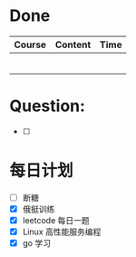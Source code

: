 # Done
| Course | Content | Time |
| ------ | ------- | ---- |
|        |         |      |
|        |         |      |
|        |         |      |
|        |         |      |
|        |         |      |
|        |         |      |

# Question:
- [ ]  

# 每日计划

- [ ] 断糖
- [x] 俄挺训练
- [x] leetcode 每日一题
- [x] Linux 高性能服务编程
- [x] go 学习
